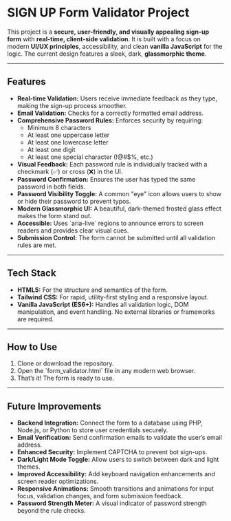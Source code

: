 # SIGN UP Form Validator Project

This project is a **secure, user-friendly, and visually appealing sign-up form** with **real-time, client-side validation**. It is built with a focus on modern **UI/UX principles**, accessibility, and clean **vanilla JavaScript** for the logic. The current design features a sleek, dark, **glassmorphic theme**.

---

## Features

- **Real-time Validation:** Users receive immediate feedback as they type, making the sign-up process smoother.  
- **Email Validation:** Checks for a correctly formatted email address.  
- **Comprehensive Password Rules:** Enforces security by requiring:  
  - Minimum 8 characters  
  - At least one uppercase letter  
  - At least one lowercase letter  
  - At least one digit  
  - At least one special character (!@#$%, etc.)  
- **Visual Feedback:** Each password rule is individually tracked with a checkmark (✅) or cross (❌) in the UI.  
- **Password Confirmation:** Ensures the user has typed the same password in both fields.  
- **Password Visibility Toggle:** A common "eye" icon allows users to show or hide their password to prevent typos.  
- **Modern Glassmorphic UI:** A beautiful, dark-themed frosted glass effect makes the form stand out.  
- **Accessible:** Uses \`aria-live\` regions to announce errors to screen readers and provides clear visual cues.  
- **Submission Control:** The form cannot be submitted until all validation rules are met.  

---

## Tech Stack

- **HTML5:** For the structure and semantics of the form.  
- **Tailwind CSS:** For rapid, utility-first styling and a responsive layout.  
- **Vanilla JavaScript (ES6+):** Handles all validation logic, DOM manipulation, and event handling. No external libraries or frameworks are required.  

---

## How to Use

1. Clone or download the repository.  
2. Open the \`form_validator.html\` file in any modern web browser.  
3. That’s it! The form is ready to use.  

---

## Future Improvements

- **Backend Integration:** Connect the form to a database using PHP, Node.js, or Python to store user credentials securely.  
- **Email Verification:** Send confirmation emails to validate the user’s email address.  
- **Enhanced Security:** Implement CAPTCHA to prevent bot sign-ups.  
- **Dark/Light Mode Toggle:** Allow users to switch between dark and light themes.  
- **Improved Accessibility:** Add keyboard navigation enhancements and screen reader optimizations.  
- **Responsive Animations:** Smooth transitions and animations for input focus, validation changes, and form submission feedback.  
- **Password Strength Meter:** A visual indicator of password strength beyond the rule checks.  
